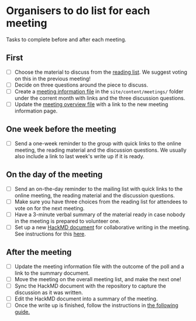 # Organisers to do list for each meeting

Tasks to complete before and after each meeting.

## First

- [ ] Choose the material to discuss from the [reading list](./../READING-LIST.md). We suggest voting on this in the previous meeting!  
- [ ] Decide on three questions around the piece to discuss.  
- [ ] Create a [meeting information file](./../site/contents/meetings/meeting_template.md) in the `site/content/meetings/` folder under the corrent month with links and the three discussion questions.
- [ ] Update the [meeting overview file](./../site/contents/meetings/meetings.md) with a link to the new meeting information page.

## One week before the meeting
- [ ] Send a one-week reminder to the group with quick links to the online meeting, the reading material and the discussion questions. We usually also include a link to last week's write up if it is ready.   

## On the day of the meeting
- [ ] Send an on-the-day reminder to the mailing list with quick links to the online meeting, the reading material and the discussion questions.  
- [ ] Make sure you have three choices from the reading list for attendees to vote on for the next meeting.
- [ ] Have a 3-minute verbal summary of the material ready in case nobody in the meeting is prepared to volunteer one.  
- [ ] Set up a new [HackMD document](./templates/HackMD_meeting_template.md) for collaborative writing in the meeting. See instructions for this [here](./howto-sync-hackmd.md). 

## After the meeting  
- [ ] Update the meeting information file with the outcome of the poll and a link to the summary document.  
- [ ] Move the meeting on the overall meeting list, and make the next one!  
- [ ] Sync the HackMD document with the repository to capture the discussion as it was written. 
- [ ] Edit the HackMD document into a summary of the meeting. 
- [ ] Once the write up is finished, follow the instructions in [the following guide.](./add-writeups-to-website.md)
